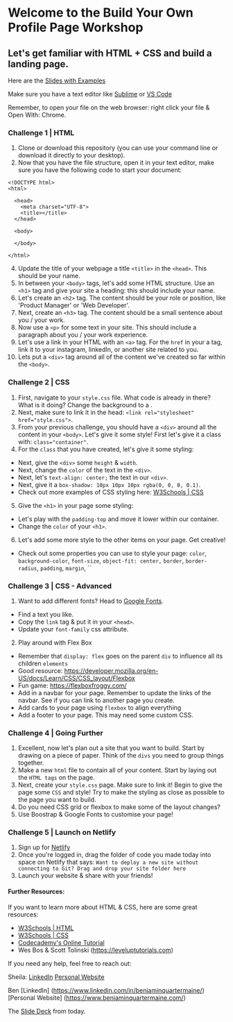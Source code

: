 # Welcome to the Build Your Own Profile Page Workshop



## Let's get familiar with HTML + CSS and build a landing page. 

Here are the [Slides with Examples](https://bit.ly/2sRFc6r)

Make sure you have a text editor like [Sublime](https://www.sublimetext.com/3) or [VS Code](https://code.visualstudio.com/download)

Remember, to open your file on the web browser: right click your file & Open With: Chrome. 



### Challenge 1 | HTML
1. Clone or download this repository (you can use your command line or download it directly to your desktop). 
3. Now that you have the file structure, open it in your text editor, make sure you have the following code to start your document: 
```
<!DOCTYPE html>
<html>

  <head>
    <meta charset="UTF-8">
    <title></title>
  </head>

  <body>
  
  </body>
  
</html>
```
4. Update the title of your webpage a title `<title>` in the `<head>`. This should be your name. 
5. In between your `<body>` tags, let's add some HTML structure. Use an `<h1>` tag and give your site a heading: this should include your name. 
6. Let's create an `<h2>` tag. The content should be your role or position, like 'Product Manager' or 'Web Developer'.
7. Next, create an `<h3>` tag. The content should be a small sentence about you / your work. 
8. Now use a `<p>` for some text in your site. This should include a paragraph about you / your work experience.
9. Let's use a link in your HTML with an `<a>` tag. For the `href` in your a tag, link it to your instagram, linkedIn, or another site related to you. 
10. Lets put a `<div>` tag around all of the content we've created so far within the `<body>`.



### Challenge 2 | CSS
1. First, navigate to your `style.css` file. What code is already in there? What is it doing? Change the background to a . 
2. Next, make sure to link it in the head: `<link rel="stylesheet" href="style.css">`. 
3. From your previous challenge, you should have a `<div>` around all the content in your `<body>`. Let's give it some style! First let's give it a class with: `class="container"`. 
4. For the `class` that you have created, let's give it some styling: 
- Next, give the `<div>` some `height` & `width`. 
- Next, change the `color` of the text in the `<div>`. 
- Next, let's `text-align: center;` the text in our `<div>`. 
- Next, give it a `box-shadow: 10px 10px 10px rgba(0, 0, 0, 0.1)`. 
- Check out more examples of CSS styling here: [W3Schools | CSS](https://www.w3schools.com/css/)
5. Give the `<h1>` in your page some styling: 
- Let's play with the `padding-top` and move it lower within our container.
- Change the `color` of your `<h1>`.
6. Let's add some more style to the other items on your page. Get creative! 
- Check out some properties you can use to style your page: `color`, `background-color`, `font-size`, `object-fit: center,` `border`, `border-radius`, `padding`, `margin`, ``



### Challenge 3 | CSS - Advanced
1. Want to add different fonts? Head to [Google Fonts](https://fonts.google.com/). 
- Find a text you like. 
- Copy the `link` tag & put it in your `<head>`. 
- Update your `font-family` css attribute. 
2. Play around with Flex Box
- Remember that `display: flex` goes on the parent `div` to influence all its children `elements` 
- Good resource: https://developer.mozilla.org/en-US/docs/Learn/CSS/CSS_layout/Flexbox
- Fun game: https://flexboxfroggy.com/
- Add in a navbar for your page. Remember to update the links of the navbar. See if you can link to another page you create.
- Add cards to your page using `flexbox` to align everything
- Add a footer to your page. This may need some custom CSS. 



### Challenge 4 | Going Further
1. Excellent, now let's plan out a site that you want to build. Start by drawing on a piece of paper. Think of the `divs` you need to group things together. 
2. Make a new `html` file to contain all of your content. Start by laying out the `HTML tags` on the page. 
3. Next, create your `style.css` page. Make sure to link it! Begin to give the page some `CSS` and style! Try to make the styling as close as possible to the page you want to build. 
4. Do you need CSS grid or flexbox to make some of the layout changes? 
5. Use Boostrap & Google Fonts to customise your page! 



### Challenge 5 | Launch on Netlify 
1. Sign up for [Netlify](www.netlify.com)
2. Once you're logged in, drag the folder of code you made today into space on Netlify that says: `Want to deploy a new site without connecting to Git? Drag and drop your site folder here`
3. Launch your website & share with your friends! 



#### Further Resources: 

If you want to learn more about HTML & CSS, here are some great resources: 
- [W3Schools | HTML](https://www.w3schools.com/tags/tag_img.asp)
- [W3Schools | CSS](https://www.w3schools.com/css/)
- [Codecademy's Online Tutorial](https://www.codecademy.com/catalog/language/html-css)
- Wes Bos & Scott Tolinski (https://leveluptutorials.com)

If you need any help, feel free to reach out:

Sheila:
[LinkedIn](https://www.linkedin.com/in/sheilaleveille/)
[Personal Website](www.sheilaleveille.com)

Ben
[LinkedIn] (https://www.linkedin.com/in/benjaminquartermaine/)
[Personal Website] (https://www.benjaminquartermaine.com/)


The [Slide Deck](https://bit.ly/2sRFc6r) from today. 

